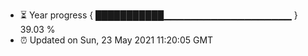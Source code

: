 - ⏳ Year progress { ███████████▁▁▁▁▁▁▁▁▁▁▁▁▁▁▁▁▁▁▁ } 39.03 %
- ⏰ Updated on Sun, 23 May 2021 11:20:05 GMT

